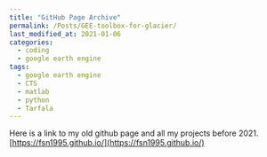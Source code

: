 ```yaml
---
title: "GitHub Page Archive"
permalink: /Posts/GEE-toolbox-for-glacier/
last_modified_at: 2021-01-06
categories:
  - coding
  - google earth engine
tags:
  - google earth engine
  - CTS
  - matlab
  - python
  - Tarfala
---
```


Here is a link to my old github page and all my projects before 2021.
[https://fsn1995.github.io/](https://fsn1995.github.io/)